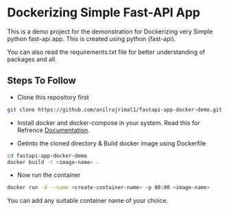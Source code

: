 
# Dockerizing Simple Fast-API App

This is a demo project for the demonstration for Dockerizing very Simple python fast-api app. This is created using python (fast-api).

You can also read the requirements.txt file for better understanding of packages and all.



## Steps To Follow

- Clone this repository first 
```bash
git clone https://github.com/anilrajrimal1/fastapi-app-docker-demo.git

```
- Install docker and docker-compose in your system. Read this for Refrence [Documentation](https://docs.docker.com/engine/install/).

- Getinto the cloned directory & Bulid docker image using Dockerfile
```bash
cd fastapi-app-docker-demo
docker build -t <image-name> .
```
- Now run the container
```bash
docker run -d --name <create-container-name> -p 80:80 <image-name>
```
You can add any suitable container name of your choice.
    
